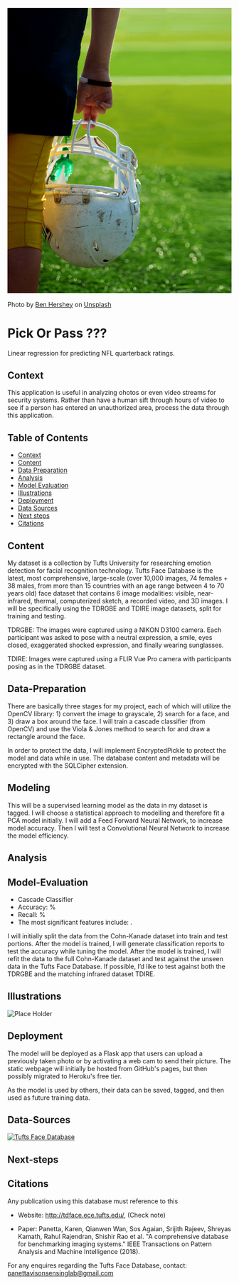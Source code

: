<p align="center"><img src="img/ben-hershey-eo3ePy_iWoE-unsplash.jpg" title="PickOrPass???"></a></p>  

<span>Photo by <a href="https://unsplash.com/@benhershey?utm_source=unsplash&amp;utm_medium=referral&amp;utm_content=creditCopyText">Ben Hershey</a> on <a href="https://unsplash.com/s/photos/american-football?utm_source=unsplash&amp;utm_medium=referral&amp;utm_content=creditCopyText">Unsplash</a></span>


# Pick Or Pass ???  

Linear regression for predicting NFL quarterback ratings.


## Context

This application is useful in analyzing ohotos or even video streams for security systems.  Rather than have a human sift through hours of video to see if a person has entered an unauthorized area, process the data through this application. 

## Table of Contents

- [Context](#Context)
- [Content](#Content)
- [Data Preparation](#Data-Preparation)
- [Analysis](#Analysis)
- [Model Evaluation](#Model-Evaluation)
- [Illustrations](#Illustrations)
- [Deployment](#Deployment)
- [Data Sources](#Data-Sources)
- [Next steps](#Next-steps)
- [Citations](#Citations)

## Content

My dataset is a collection by Tufts University for researching emotion detection for facial recognition technology.  Tufts Face Database is the latest, most comprehensive, large-scale (over 10,000 images, 74 females + 38 males, from more than 15 countries with an age range between 4 to 70 years old) face dataset that contains 6 image modalities: visible, near-infrared, thermal, computerized sketch, a recorded video, and 3D images.  I will be specifically using the TDRGBE and TDIRE image datasets, split for training and testing.

TDRGBE: The images were captured using a NIKON D3100 camera. Each participant was asked to pose with a neutral expression, a smile, eyes closed, exaggerated shocked expression, and finally wearing sunglasses.

TDIRE: Images were captured using a FLIR Vue Pro camera with participants posing as in the TDRGBE dataset.  

## Data-Preparation

There are basically three stages for my project, each of which will utilize the OpenCV library: 1) convert the image to grayscale, 2) search for a face, and 3) draw a box around the face.  I will train a cascade classifier (from OpenCV) and use the Viola & Jones method to search for and draw a rectangle around the face.  

In order to protect the data, I will implement EncryptedPickle to protect the model and data while in use.  The database content and metadata will be encrypted with the SQLCipher extension.

## Modeling

This will be a supervised learning model as the data in my dataset is tagged.  I will choose a statistical approach to modelling and therefore fit a PCA model initially.  I will add a Feed Forward Neural Network, to increase model accuracy. Then I will test a Convolutional Neural Network to increase the model efficiency.  

## Analysis


## Model-Evaluation

- Cascade Classifier
- Accuracy: %
- Recall: %
- The most significant features include: .  

I will initially split the data from the Cohn-Kanade dataset into train and test portions.  After the model is trained, I will generate classification reports to test the accuracy while tuning the model.  After the model is trained, I will refit the data to the full Cohn-Kanade dataset and test against the unseen data in the Tufts Face Database.  If possible, I’d like to test against both the TDRGBE and the matching infrared dataset TDIRE.


## Illustrations 

![Place Holder](img/lucy.jpeg)  

## Deployment  

The model will be deployed as a Flask app that users can upload a previously taken photo or by activating a web cam to send their picture.  The static webpage will initially be hosted from GitHub's pages, but then possibly migrated to Heroku's free tier.  

As the model is used by others, their data can be saved, tagged, and then used as future training data.

## Data-Sources

[![Tufts Face Database][3]][4]

[3]: img/tufts_university.png 
[4]: http://tdface.ece.tufts.edu "Tufts Face Database: Request permission to use this dataset!!!"  


## Next-steps  
 

## Citations

Any publication using this database must reference to this

- Website: http://tdface.ece.tufts.edu/, (Check note)

- Paper: Panetta, Karen, Qianwen Wan, Sos Agaian, Srijith Rajeev, Shreyas Kamath, Rahul Rajendran, Shishir Rao et al. "A comprehensive database for benchmarking imaging systems." IEEE Transactions on Pattern Analysis and Machine Intelligence (2018).

For any enquires regarding the Tufts Face Database, contact: panettavisonsensinglab@gmail.com

